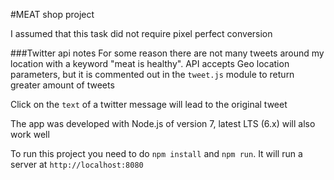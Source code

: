 #MEAT shop project

I assumed that this task did not require pixel perfect conversion

###Twitter api notes
For some reason there are not many tweets around my location with a keyword "meat is healthy".
API accepts Geo location parameters, but it is commented out in the `tweet.js` module to return greater amount of tweets
 
Click on the `text` of a twitter message will lead to the original tweet



The app was developed with Node.js of version 7, latest LTS (6.x) will also work well
 
To run this project you need to do `npm install` and `npm run`. It will run a server at `http://localhost:8080` 